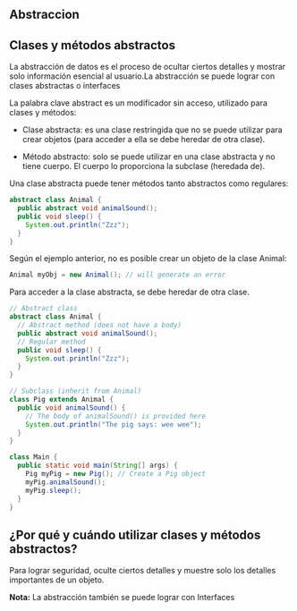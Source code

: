 ## Abstraccion

## Clases y métodos abstractos

La abstracción de datos es el proceso de ocultar ciertos detalles y mostrar solo información esencial al usuario.La abstracción se puede lograr con clases abstractas o interfaces

La palabra clave abstract es un modificador sin acceso, utilizado para clases y métodos:

- Clase abstracta: es una clase restringida que no se puede utilizar para crear objetos (para acceder a ella se debe heredar de otra clase).

- Método abstracto: solo se puede utilizar en una clase abstracta y no tiene cuerpo. El cuerpo lo proporciona la subclase (heredada de).

Una clase abstracta puede tener métodos tanto abstractos como regulares:
```java
abstract class Animal {
  public abstract void animalSound();
  public void sleep() {
    System.out.println("Zzz");
  }
}
```

Según el ejemplo anterior, no es posible crear un objeto de la clase Animal:
```java    
Animal myObj = new Animal(); // will generate an error
```
Para acceder a la clase abstracta, se debe heredar de otra clase.
```java 
// Abstract class
abstract class Animal {
  // Abstract method (does not have a body)
  public abstract void animalSound();
  // Regular method
  public void sleep() {
    System.out.println("Zzz");
  }
}

// Subclass (inherit from Animal)
class Pig extends Animal {
  public void animalSound() {
    // The body of animalSound() is provided here
    System.out.println("The pig says: wee wee");
  }
}

class Main {
  public static void main(String[] args) {
    Pig myPig = new Pig(); // Create a Pig object
    myPig.animalSound();
    myPig.sleep();
  }
}
```
## ¿Por qué y cuándo utilizar clases y métodos abstractos?
Para lograr seguridad, oculte ciertos detalles y muestre solo los detalles importantes de un objeto.

**Nota:** La abstracción también se puede lograr con Interfaces